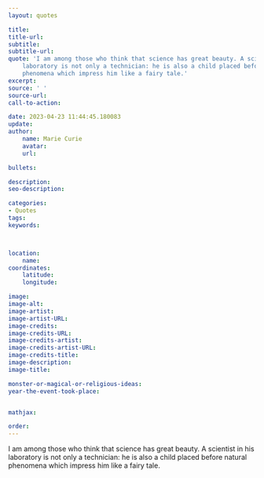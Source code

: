 ```yaml
---
layout: quotes

title:
title-url:
subtitle:
subtitle-url:
quote: 'I am among those who think that science has great beauty. A scientist in his
    laboratory is not only a technician: he is also a child placed before natural
    phenomena which impress him like a fairy tale.'
excerpt:
source: ' '
source-url:
call-to-action:

date: 2023-04-23 11:44:45.180083
update:
author:
    name: Marie Curie
    avatar:
    url:

bullets:

description:
seo-description:

categories:
- Quotes
tags:
keywords:



location:
    name:
coordinates:
    latitude:
    longitude:

image:
image-alt:
image-artist:
image-artist-URL:
image-credits:
image-credits-URL:
image-credits-artist:
image-credits-artist-URL:
image-credits-title:
image-description:
image-title:

monster-or-magical-or-religious-ideas:
year-the-event-took-place:


mathjax:

order:
---
```

I am among those who think that science has great beauty. A scientist in his laboratory is not only a technician: he is also a child placed before natural phenomena which impress him like a fairy tale.